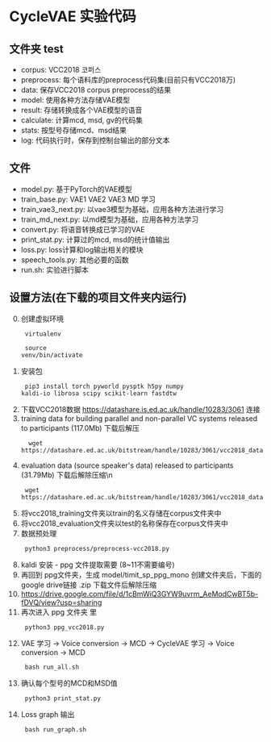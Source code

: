 # CycleVAE 实验代码
## 文件夹 test
- corpus: VCC2018 코퍼스
- preprocess: 每个语料库的preprocess代码集(目前只有VCC2018万)
- data: 保存VCC2018 corpus preprocess的结果
- model: 使用各种方法存储VAE模型
- result: 存储转换成各个VAE模型的语音
- calculate: 计算mcd, msd, gv的代码集
- stats: 按型号存储mcd、msd结果
- log: 代码执行时，保存到控制台输出的部分文本
## 文件
- model.py: 基于PyTorch的VAE模型
- train_base.py: VAE1 VAE2 VAE3 MD 学习
- train_vae3_next.py: 以vae3模型为基础，应用各种方法进行学习
- train_md_next.py: 以md模型为基础，应用各种方法学习
- convert.py: 将语音转换成已学习的VAE
- print_stat.py: 计算过的mcd, msd的统计值输出
- loss.py:  loss计算和log输出相关的模块
- speech_tools.py: 其他必要的函数
- run.sh: 实验进行脚本

## 设置方法(在下载的项目文件夹内运行)
0. 创建虚拟环境 <code><pre> virtualenv </code></pre> <code><pre> source venv/bin/activate </code></pre>
1. 安装包 <code><pre> pip3 install torch pyworld pysptk h5py numpy kaldi-io librosa scipy scikit-learn fastdtw </code></pre>
2. 下载VCC2018数据 https://datashare.is.ed.ac.uk/handle/10283/3061 连接
3. training data for building parallel and non-parallel VC systems released to participants (117.0Mb) 下载后解压
   <pre><code>	wget https://datashare.ed.ac.uk/bitstream/handle/10283/3061/vcc2018_database_training.zip    </code></pre>
4. evaluation data (source speaker's data) released to participants (31.79Mb) 下载后解除压缩\n
   <pre><code> wget https://datashare.ed.ac.uk/bitstream/handle/10283/3061/vcc2018_database_evaluation.zip </code></pre>
5. 将vcc2018_training文件夹以train的名义存储在corpus文件夹中
6. 将vcc2018_evaluation文件夹以test的名称保存在corpus文件夹中
7. 数据预处理 <code><pre> python3 preprocess/preprocess-vcc2018.py </code></pre>
8. kaldi 安装 - ppg 文件提取需要 (8~11不需要编号)
9. 再回到 ppg文件夹，生成 model/timit_sp_ppg_mono 创建文件夹后，下面的google drive链接 .zip 下载文件后解除压缩
10. https://drive.google.com/file/d/1cBmWiQ3GYW9uvrm_AeModCwBT5b-fDVQ/view?usp=sharing 
11. 再次进入 ppg 文件夹 里 <code><pre> python3 ppg_vcc2018.py </code></pre> 
12. VAE 学习 -> Voice conversion -> MCD -> CycleVAE 学习 -> Voice conversion -> MCD <code><pre> bash run_all.sh </code></pre>
13. 确认每个型号的MCD和MSD值 <code><pre> python3 print_stat.py </code></pre> 
14. Loss graph 输出 <code><pre> bash run_graph.sh </code></pre>


